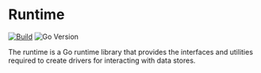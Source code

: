 <!--
SPDX-FileCopyrightText: 2023-present Intel Corporation
SPDX-License-Identifier: Apache-2.0
-->

# Runtime

[![Build](https://img.shields.io/github/actions/workflow/status/atomix/atomix/runtime-verify.yml)](https://github.com/atomix/atomix/actions/workflows/runtime-verify.yml)
![Go Version](https://img.shields.io/github/go-mod/go-version/atomix/atomix?label=go%20version&filename=runtime%2Fgo.mod)

The runtime is a Go runtime library that provides the interfaces and utilities required to create drivers for 
interacting with data stores.
